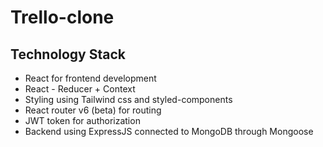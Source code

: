 # Trello-clone

## Technology Stack

- React for frontend development
- React - Reducer + Context
- Styling using Tailwind css and styled-components
- React router v6 (beta) for routing
- JWT token for authorization 
- Backend using ExpressJS connected to MongoDB through Mongoose

<!-- ## Features of Trello-clone
- Login/signup using valid email. Reset the password when required.
- Create, edit and delete individual note.
- Customised notes by colors and tags.
- Display the list of existing notes with a separate section - for pinned notes.
- Pin and unpin notes while creating or editing.
- Create and maintain a list of tags.
- Responsive design - mobile-friendly. -->